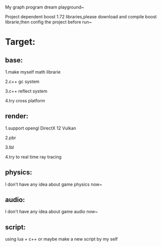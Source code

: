 My graph program dream playground~

Project dependent boost 1.72 libraries,please download and compile boost librarie,then config the project before run~

# Target:

## base:

1.make myself math librarie

2.c++ gc system

3.c++ reflect system

4.try cross platform

## render:

1.support opengl DirectX 12 Vulkan

2.pbr

3.Ibl

4.try to real time ray tracing

## physics:

I don't have any idea about game physics now~

## audio:

I don't have any idea about game audio now~

## script:
using lua + c++ or maybe make a new script by my self
